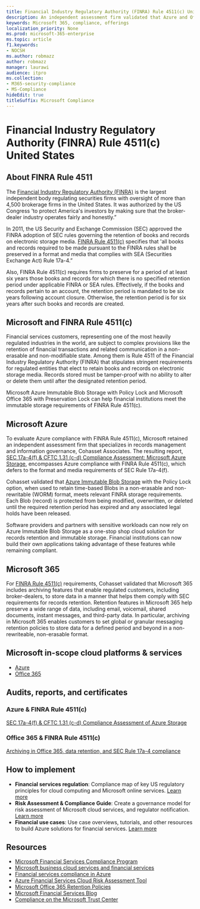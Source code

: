 ```yaml
---
title: Financial Industry Regulatory Authority (FINRA) Rule 4511(c) United States
description: An independent assessment firm validated that Azure and Office 365 can help financial firms meet FINRA Rule 4511 records retention and immutable storage requirements.
keywords: Microsoft 365, compliance, offerings
localization_priority: None
ms.prod: microsoft-365-enterprise
ms.topic: article
f1.keywords:
- NOCSH
ms.author: robmazz
author: robmazz
manager: laurawi
audience: itpro
ms.collection:
- M365-security-compliance
- MS-Compliance
hideEdit: true
titleSuffix: Microsoft Compliance
---
```


# Financial Industry Regulatory Authority (FINRA) Rule 4511(c) United States

## About FINRA Rule 4511

The [Financial Industry Regulatory Authority (FINRA)](https://www.finra.org/#/) is the largest independent body regulating securities firms with oversight of more than 4,500 brokerage firms in the United States. It was authorized by the US Congress 'to protect America's investors by making sure that the broker-dealer industry operates fairly and honestly.”

In 2011, the US Security and Exchange Commission (SEC) approved the FINRA adoption of SEC rules governing the retention of books and records on electronic storage media. [FINRA Rule 4511(c)](https://www.finra.org/sites/default/files/NoticeDocument/p123548.pdf) specifies that 'all books and records required to be made pursuant to the FINRA rules shall be preserved in a format and media that complies with SEA (Securities Exchange Act) Rule 17a-4.”

Also, FINRA Rule 4511(c) requires firms to preserve for a period of at least six years those books and records for which there is no specified retention period under applicable FINRA or SEA rules. Effectively, if the books and records pertain to an account, the retention period is mandated to be six years following account closure. Otherwise, the retention period is for six years after such books and records are created.

## Microsoft and FINRA Rule 4511(c)

Financial services customers, representing one of the most heavily regulated industries in the world, are subject to complex provisions like the retention of financial transactions and related communication in a non-erasable and non-modifiable state. Among them is Rule 4511 of the Financial Industry Regulatory Authority (FINRA) that stipulates stringent requirements for regulated entities that elect to retain books and records on electronic storage media. Records stored must be tamper-proof with no ability to alter or delete them until after the designated retention period.

Microsoft Azure Immutable Blob Storage with Policy Lock and Microsoft Office 365 with Preservation Lock can help financial institutions meet the immutable storage requirements of FINRA Rule 4511(c).

## Microsoft Azure

To evaluate Azure compliance with FINRA Rule 4511(c), Microsoft retained an independent assessment firm that specializes in records management and information governance, Cohasset Associates. The resulting report, [SEC 17a-4(f) & CFTC 1.31 (c-d) Compliance Assessment: Microsoft Azure Storage](https://servicetrust.microsoft.com/ViewPage/MSComplianceGuide?command=Download&downloadType=Document&downloadId=19b08fd4-d276-43e8-9461-715981d0ea20&docTab=4ce99610-c9c0-11e7-8c2c-f908a777fa4d_GRC_Assessment_Reports), encompasses Azure compliance with FINRA Rule 4511(c), which defers to the format and media requirements of SEC Rule 17a-4(f).

Cohasset validated that [Azure Immutable Blob Storage](/azure/storage/blobs/storage-blob-immutable-storage) with the Policy Lock option, when used to retain time-based Blobs in a non-erasable and non-rewritable (WORM) format, meets relevant FINRA storage requirements. Each Blob (record) is protected from being modified, overwritten, or deleted until the required retention period has expired and any associated legal holds have been released.

Software providers and partners with sensitive workloads can now rely on Azure Immutable Blob Storage as a one-stop shop cloud solution for records retention and immutable storage. Financial institutions can now build their own applications taking advantage of these features while remaining compliant.

## Microsoft 365

For [FINRA Rule 4511(c)](/microsoft-365/compliance/retention-regulatory-requirements#sec-17a-4f-finra-4511c-and-cftc-131c-d) requirements, Cohasset validated that Microsoft 365 includes archiving features that enable regulated customers, including broker-dealers, to store data in a manner that helps them comply with SEC requirements for records retention. Retention features in Microsoft 365 help preserve a wide range of data, including email, voicemail, shared documents, instant messages, and third-party data. In particular, archiving in Microsoft 365 enables customers to set global or granular messaging retention policies to store data for a defined period and beyond in a non-rewriteable, non-erasable format.

## Microsoft in-scope cloud platforms & services

- [Azure](https://gallery.technet.microsoft.com/Overview-of-Azure-c1be3942)
- [Office 365](https://aka.ms/Office365ComplianceOfferings)

## Audits, reports, and certificates

### Azure & FINRA Rule 4511(c)

[SEC 17a-4(f) & CFTC 1.31 (c-d) Compliance Assessment of Azure Storage](https://servicetrust.microsoft.com/ViewPage/MSComplianceGuide?command=Download&downloadType=Document&downloadId=19b08fd4-d276-43e8-9461-715981d0ea20&docTab=4ce99610-c9c0-11e7-8c2c-f908a777fa4d_GRC_Assessment_Reports)

### Office 365 & FINRA Rule 4511(c)

[Archiving in Office 365, data retention, and SEC Rule 17a-4 compliance](https://www.microsoft.com/microsoft-365/blog/2015/11/10/office-365-exchange-online-archiving-now-meets-sec-rule-17a-4-requirements/)

## How to implement

- **Financial services regulation**: Compliance map of key US regulatory principles for cloud computing and Microsoft online services. [Learn more](https://servicetrust.microsoft.com/ViewPage/TrustDocuments?command=Download&downloadType=Document&downloadId=5b483567-00b0-4d86-96ae-ee887dadb61c&docTab=6d000410-c9e9-11e7-9a91-892aae8839ad_Compliance_Guides)
- **Risk Assessment & Compliance Guide**: Create a governance model for risk assessment of Microsoft cloud services, and regulator notification. [Learn more](https://servicetrust.microsoft.com/ViewPage/TrustDocuments?command=Download&downloadType=Document&downloadId=edee9b14-3661-4a16-ba83-c35caf672bd7&docTab=6d000410-c9e9-11e7-9a91-892aae8839ad_FAQ_and_White_Papers)
- **Financial use cases**: Use case overviews, tutorials, and other resources to build Azure solutions for financial services. [Learn more](/azure/industry/financial/)

## Resources

- [Microsoft Financial Services Compliance Program](https://download.microsoft.com/download/6/4/7/64707E3E-6D3E-45D0-8207-A0EA3201B4A6/Microsoft%20Cloud%20-%20Financial%20Services%20Compliance%20Program%20\(Print\).pdf)
- [Microsoft business cloud services and financial services](https://servicetrust.microsoft.com/viewpage/financialservicesoverview)
- [Financial services compliance in Azure](https://azure.microsoft.com/resources/videos/azurecon-2015-financial-services-compliance-in-azure/)
- [Azure Financial Services Cloud Risk Assessment Tool](https://servicetrust.microsoft.com/ViewPage/FFIECBlueprint?command=Download&downloadType=Document&downloadId=079a1973-711a-428f-9312-9ddd290cff7b&docTab=c726d5c0-2d1e-11e8-a485-57140ec19669_PaaS)
- [Microsoft Office 365 Retention Policies](/office365/securitycompliance/retention-policies)
- [Microsoft Financial Services Blog](https://techcommunity.microsoft.com/t5/Financial-Services-Blog/bg-p/FinancialServicesBlog)
- [Compliance on the Microsoft Trust Center](https://www.microsoft.com/trust-center/compliance/compliance-overview)

